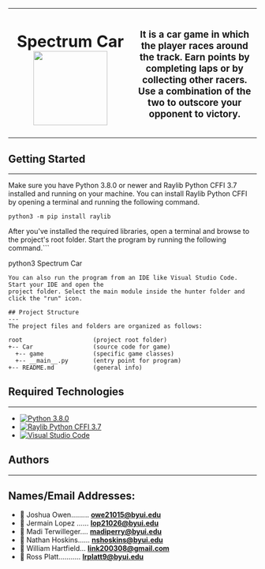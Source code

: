 
<table>
<tbody>
 <tr>
<td align="center" width="50%">
<h1> Spectrum Car </1>
<img src="https://media.istockphoto.com/vectors/auto-car-logo-icon-vector-illustration-template-modern-sport-car-vector-id1254556834?k=20&m=1254556834&s=170667a&w=0&h=c826MLdmi_ULbf5khIgJtwoCyWgbQeigknfOW0VUpEg=" width="150">  
</td>

<td align="center" width="50%">
<h3>It is a car game in which the player races around the track. Earn points by completing laps or by collecting other racers. Use a combination of the two to outscore your opponent to victory.</h3>
</td>
</tr>
</tbody>
</table>


## Getting Started
---
Make sure you have Python 3.8.0 or newer and Raylib Python CFFI 3.7 installed and running on your machine. You can install Raylib Python CFFI by opening a terminal and running the following command.
```
python3 -m pip install raylib
```
After you've installed the required libraries, open a terminal and browse to the project's root folder. Start the program by running the following command.```

python3 Spectrum Car 
```
You can also run the program from an IDE like Visual Studio Code. Start your IDE and open the 
project folder. Select the main module inside the hunter folder and click the "run" icon.

## Project Structure
---
The project files and folders are organized as follows:

root                    (project root folder)
+-- Car                 (source code for game)
  +-- game              (specific game classes)
  +-- __main__.py       (entry point for program)
+-- README.md           (general info)
```

## Required Technologies
---
- [![Python 3.8.0](https://img.shields.io/badge/-Python-000000?style=flat&logo=python)](https://www.python.org/)
- [![Raylib Python CFFI 3.7](https://img.shields.io/badge/-raylib-000000?style=flat&logo=raylib)](https://www.raylib.com/)
- [![Visual Studio Code](https://img.shields.io/badge/-VSCode-444444?style=flat&logo=visual-studio-code&logoColor=007ACC)](https://code.visualstudio.com/)


## Authors
---
Names/Email Addresses: 
---

- 💬 Joshua Owen.........  **owe21015@byui.edu**
- 💬 Jermain Lopez ......  **lop21026@byui.edu**
- 💬 Madi Terwilleger....  **madiperry@byui.edu**
- 💬 Nathan Hoskins......  **nshoskins@byui.edu**
- 💬 William Hartfield...  **link200308@gmail.com**
- 💬 Ross Platt...........  **lrplatt9@byui.edu**

